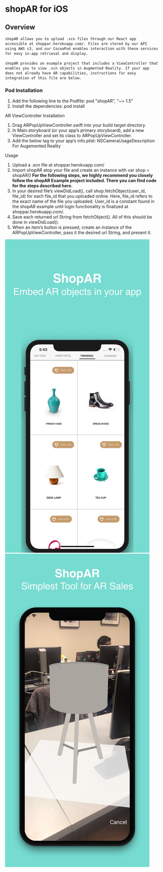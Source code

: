 <h1>shopAR for iOS</h2>

<h2>Overview</h2>
	
	shopAR allows you to upload .scn files through our React app accessible at shoppar.herokuapp.com/. Files are stored by our API using AWS s3, and our CocoaPod enables interaction with these services for easy in-app retrieval and display.

	shopAR provides an example project that includes a ViewController that enables you to view .scn objects in Augmented Reality. If your app does not already have AR capabilities, instructions for easy integration of this file are below.

<h3> Pod Installation </h3>

1. Add the following line to the Podfile:
	pod "shopAR", "~> 1.5"
2. Install the dependencies:
	pod install

AR ViewController Installation

1. Drag ARPopUpViewController.swift into your build target directory.
2. In Main.storyboard (or your app’s primary storyboard), add a new ViewController and set its class to ARPopUpViewController.
3. Add the below tag to your app’s info.plist:
	<key>NSCameraUsageDescription</key>
        <string>For Augemented Reality</string>

Usage

1. Upload a .scn file at shoppar.herokuapp.com/
2. Import shopAR atop your file and create an instance with var shop = shopAR()
	**For the following steps, we highly recommend you closely follow the shopAR Example project included. There you can find code for the steps described here.**
3. In your desired file’s viewDidLoad(), call shop.fetchObject(user_id, file_id) for each file_id that you uploaded online. Here, file_id refers to the exact name of the file you uploaded. User_id is a constant found in the shopAR example until login functionality is finalized at shoppar.herokuapp.com/.
4. Save each returned url String from fetchObject(). All of this should be done in viewDidLoad().
5. When an item’s button is pressed, create an instance of the ARPopUpViewController, pass it the desired url String, and present it.

![Screenshots of Demo Project](https://github.com/thefishstick/shopAR/blob/master/IMG_9023.JPG)
![Screenshots of Demo Project](https://github.com/thefishstick/shopAR/blob/master/IMG_9024.JPG)

